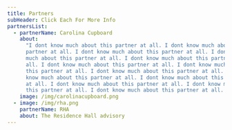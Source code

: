 ```yaml
---
title: Partners
subHeader: Click Each For More Info
partnersList:
  - partnerName: Carolina Cupboard
    about:
      "I dont know much about this partner at all. I dont know much about this
      partner at all. I dont know much about this partner at all. I dont know
      much about this partner at all. I dont know much about this partner at
      all. I dont know much about this partner at all. I dont know much about
      this partner at all. I dont know much about this partner at all. I dont
      know much about this partner at all. I dont know much about this partner
      at all. I dont know much about this partner at all. I dont know much about
      this partner at all. I dont know much about this partner at all. "
    image: /img/carolinacupboard.png
  - image: /img/rha.png
    partnerName: RHA
    about: The Residence Hall advisory
---
```


